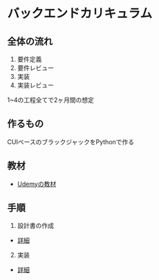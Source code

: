 # バックエンドカリキュラム

## 全体の流れ

1. 要件定義
2. 要件レビュー
3. 実装
4. 実装レビュー
  
1~4の工程全てで2ヶ月間の想定  
  
  
## 作るもの
CUIベースのブラックジャックをPythonで作る  
  
## 教材  

 - [Udemyの教材](https://github.com/irupDevelop/curriculumBack/blob/main/docs/teachingMaterials.md)
  
## 手順
1. 設計書の作成  
 - [詳細](https://github.com/irupDevelop/curriculumBack/blob/main/docs/developmentOfDesignDocument.md)
2. 実装  
 - [詳細](https://github.com/irupDevelop/curriculumBack/blob/main/docs/docsdevelopment.md)


